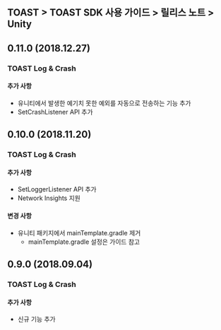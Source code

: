 ## TOAST > TOAST SDK 사용 가이드 > 릴리스 노트 > Unity

## 0.11.0 (2018.12.27)

### TOAST Log & Crash

#### 추가 사항

* 유니티에서 발생한 예기치 못한 예외를 자동으로 전송하는 기능 추가
* SetCrashListener API 추가

## 0.10.0 (2018.11.20)

### TOAST Log & Crash

#### 추가 사항

* SetLoggerListener API 추가
* Network Insights 지원 

#### 변경 사항

* 유니티 패키지에서 mainTemplate.gradle 제거
    * mainTemplate.gradle 설정은 가이드 참고

## 0.9.0 (2018.09.04)

### TOAST Log & Crash

#### 추가 사항

* 신규 기능 추가